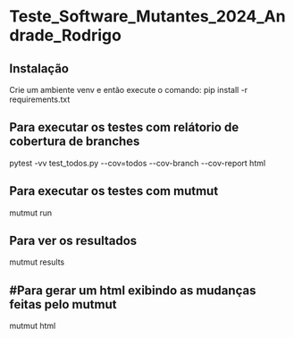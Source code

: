 # Teste_Software_Mutantes_2024_Andrade_Rodrigo

## Instalação

Crie um ambiente venv e então execute o comando:
pip install -r requirements.txt

## Para executar os testes com relátorio de cobertura de branches
pytest -vv test_todos.py --cov=todos --cov-branch --cov-report html

## Para executar os testes com mutmut
mutmut run

## Para ver os resultados
mutmut results

## #Para gerar um html exibindo as mudanças feitas pelo mutmut
mutmut html
